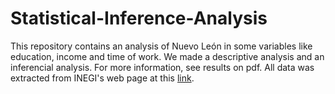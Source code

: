 # Statistical-Inference-Analysis
This repository contains an analysis of Nuevo León in some variables like education, income and time of work. We made a descriptive analysis and an inferencial analysis.
For more information, see results on pdf.
All data was extracted from INEGI's web page at this [link](https://www.inegi.org.mx/programas/ccpv/2020/#Microdatos).

